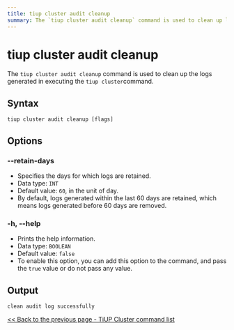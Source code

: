 ```yaml
---
title: tiup cluster audit cleanup
summary: The `tiup cluster audit cleanup` command is used to clean up logs generated by the `tiup cluster` command. It has options to specify the number of days logs are retained and to print help information. The output confirms successful log cleaning.
---
```


# tiup cluster audit cleanup

The `tiup cluster audit cleanup` command is used to clean up the logs generated in executing the `tiup cluster`command.

## Syntax

```shell
tiup cluster audit cleanup [flags]
```

## Options

### --retain-days

- Specifies the days for which logs are retained.
- Data type: `INT`
- Default value: `60`, in the unit of day.
- By default, logs generated within the last 60 days are retained, which means logs generated before 60 days are removed.

### -h, --help

- Prints the help information.
- Data type: `BOOLEAN`
- Default value: `false`
- To enable this option, you can add this option to the command, and pass the `true` value or do not pass any value.

## Output

```shell
clean audit log successfully
```

[<< Back to the previous page - TiUP Cluster command list](/tiup/tiup-component-cluster.md#command-list)
